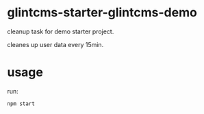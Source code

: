 # glintcms-starter-glintcms-demo

cleanup task for demo starter project.

cleanes up user data every 15min.

# usage

run:

```sh
npm start
```
